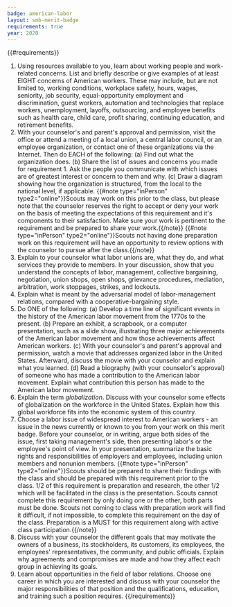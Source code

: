 ```yaml
---
badge: american-labor
layout: smb-merit-badge
requirements: true
year: 2020
---
```


{{#requirements}}
1. Using resources available to you, learn about working people and work-related concerns. List and briefly describe or give examples of at least EIGHT concerns of American workers. These may include, but are not limited to, working conditions, workplace safety, hours, wages, seniority, job security, equal-opportunity employment and discrimination, guest workers, automation and technologies that replace workers, unemployment, layoffs, outsourcing, and employee benefits such as health care, child care, profit sharing, continuing education, and retirement benefits.
2. With your counselor's and parent's approval and permission, visit the office or attend a meeting of a local union, a central labor council, or an employee organization, or contact one of these organizations via the Internet. Then do EACH of the following:
    (a) Find out what the organization does.
    (b) Share the list of issues and concerns you made for requirement 1. Ask the people you communicate with which issues are of greatest interest or concern to them and why.
    (c) Draw a diagram showing how the organization is structured, from the local to the national level, if applicable.
        {{#note type="inPerson" type2="online"}}Scouts may work on this prior to the class, but please note that the counselor reserves the right to accept or deny your work on the basis of meeting the expectations of this requirement and it's components to their satisfaction. Make sure your work is pertinent to the requirement and be prepared to share your work.{{/note}}
        {{#note type="inPerson" type2="online"}}Scouts not having done preparation work on this requirement will have an opportunity to review options with the counselor to pursue after the class.{{/note}}
3. Explain to your counselor what labor unions are, what they do, and what services they provide to members. In your discussion, show that you understand the concepts of labor, management, collective bargaining, negotiation, union shops, open shops, grievance procedures, mediation, arbitration, work stoppages, strikes, and lockouts.
4. Explain what is meant by the adversarial model of labor-management relations, compared with a cooperative-bargaining style.
5. Do ONE of the following:
    (a) Develop a time line of significant events in the history of the American labor movement from the 1770s to the present.
    (b) Prepare an exhibit, a scrapbook, or a computer presentation, such as a slide show, illustrating three major achievements of the American labor movement and how those achievements affect American workers.
    (c) With your counselor's and parent's approval and permission, watch a movie that addresses organized labor in the United States. Afterward, discuss the movie with your counselor and explain what you learned.
    (d) Read a biography (with your counselor's approval) of someone who has made a contribution to the American labor movement. Explain what contribution this person has made to the American labor movement.
6. Explain the term *globalization*. Discuss with your counselor some effects of globalization on the workforce in the United States. Explain how this global workforce fits into the economic system of this country.
7. Choose a labor issue of widespread interest to American workers - an issue in the news currently or known to you from your work on this merit badge. Before your counselor, or in writing, argue both sides of the issue, first taking management's side, then presenting labor's or the employee's point of view. In your presentation, summarize the basic rights and responsibilities of employers and employees, including union members and nonunion members.
    {{#note type="inPerson" type2="online"}}Scouts should be prepared to share their findings with the class and should be prepared with this requirement prior to the class. 1/2 of this requirement is preparation and research, the other 1/2 which will be facilitated in the class is the presentation. Scouts cannot complete this requirement by only doing one or the other, both parts must be done. Scouts not coming to class with preparation work will find it difficult, if not impossible, to complete this requirement on the day of the class. Preparation is a MUST for this requirement along with active class participation.{{/note}}
8. Discuss with your counselor the different goals that may motivate the owners of a business, its stockholders, its customers, its employees, the employees' representatives, the community, and public officials. Explain why agreements and compromises are made and how they affect each group in achieving its goals.
9. Learn about opportunities in the field of labor relations. Choose one career in which you are interested and discuss with your counselor the major responsibilities of that position and the qualifications, education, and training such a position requires.
{{/requirements}}

